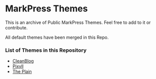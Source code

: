 # MarkPress Themes

This is an archive of Public MarkPress Themes. Feel free to add to it or contribute.

All default themes have been merged in this Repo.

### List of Themes in this Repository

- [CleanBlog](https://github.com/MarkPress/Themes/tree/master/cleanblog)
- [Pixyll](https://github.com/MarkPress/Themes/tree/master/pixyll)
- [The Plain](https://github.com/MarkPress/Themes/tree/master/the-plain)


